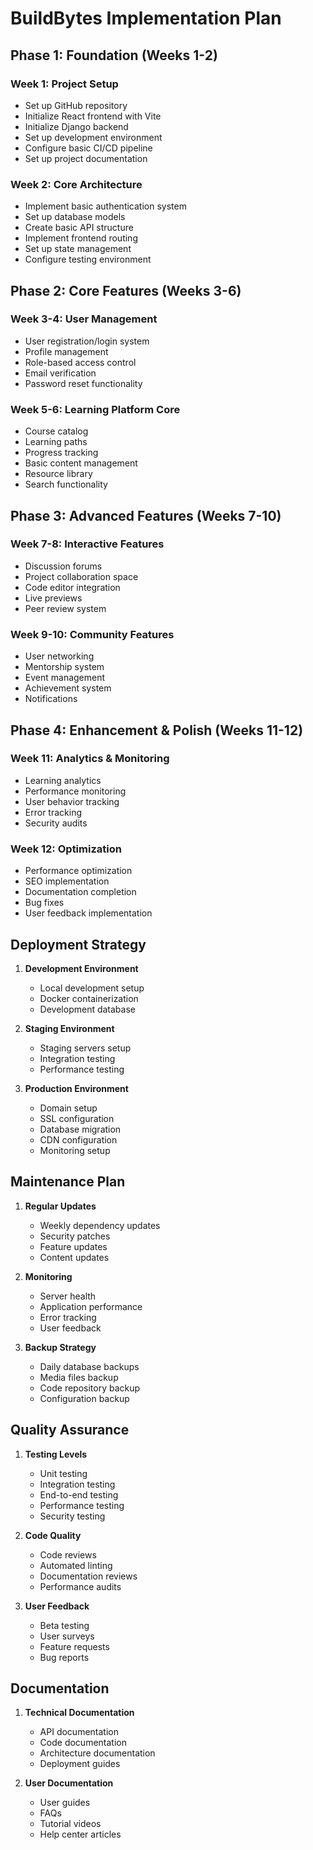 # BuildBytes Implementation Plan

## Phase 1: Foundation (Weeks 1-2)

### Week 1: Project Setup

- Set up GitHub repository
- Initialize React frontend with Vite
- Initialize Django backend
- Set up development environment
- Configure basic CI/CD pipeline
- Set up project documentation

### Week 2: Core Architecture

- Implement basic authentication system
- Set up database models
- Create basic API structure
- Implement frontend routing
- Set up state management
- Configure testing environment

## Phase 2: Core Features (Weeks 3-6)

### Week 3-4: User Management

- User registration/login system
- Profile management
- Role-based access control
- Email verification
- Password reset functionality

### Week 5-6: Learning Platform Core

- Course catalog
- Learning paths
- Progress tracking
- Basic content management
- Resource library
- Search functionality

## Phase 3: Advanced Features (Weeks 7-10)

### Week 7-8: Interactive Features

- Discussion forums
- Project collaboration space
- Code editor integration
- Live previews
- Peer review system

### Week 9-10: Community Features

- User networking
- Mentorship system
- Event management
- Achievement system
- Notifications

## Phase 4: Enhancement & Polish (Weeks 11-12)

### Week 11: Analytics & Monitoring

- Learning analytics
- Performance monitoring
- User behavior tracking
- Error tracking
- Security audits

### Week 12: Optimization

- Performance optimization
- SEO implementation
- Documentation completion
- Bug fixes
- User feedback implementation

## Deployment Strategy

1. **Development Environment**
   - Local development setup
   - Docker containerization
   - Development database

2. **Staging Environment**
   - Staging servers setup
   - Integration testing
   - Performance testing

3. **Production Environment**
   - Domain setup
   - SSL configuration
   - Database migration
   - CDN configuration
   - Monitoring setup

## Maintenance Plan

1. **Regular Updates**
   - Weekly dependency updates
   - Security patches
   - Feature updates
   - Content updates

2. **Monitoring**
   - Server health
   - Application performance
   - Error tracking
   - User feedback

3. **Backup Strategy**
   - Daily database backups
   - Media files backup
   - Code repository backup
   - Configuration backup

## Quality Assurance

1. **Testing Levels**
   - Unit testing
   - Integration testing
   - End-to-end testing
   - Performance testing
   - Security testing

2. **Code Quality**
   - Code reviews
   - Automated linting
   - Documentation reviews
   - Performance audits

3. **User Feedback**
   - Beta testing
   - User surveys
   - Feature requests
   - Bug reports

## Documentation

1. **Technical Documentation**
   - API documentation
   - Code documentation
   - Architecture documentation
   - Deployment guides

2. **User Documentation**
   - User guides
   - FAQs
   - Tutorial videos
   - Help center articles
